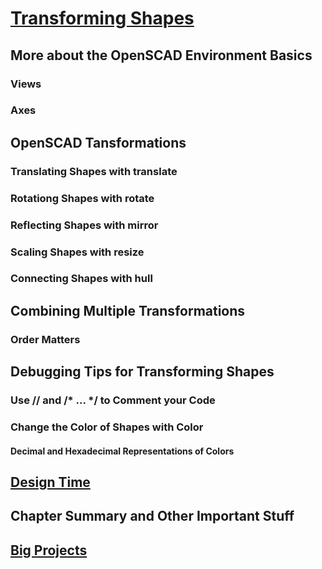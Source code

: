 # [Transforming Shapes](Transforming-Shapes.odt)

## More about the OpenSCAD Environment Basics
### Views
### Axes

## OpenSCAD Tansformations
### Translating Shapes with translate
### Rotationg Shapes with rotate
### Reflecting Shapes with mirror
### Scaling Shapes with resize
### Connecting Shapes with hull

## Combining Multiple Transformations
### Order Matters


## Debugging Tips for Transforming Shapes
### Use // and /* ... */ to Comment your Code
### Change the Color of Shapes with Color
#### Decimal and Hexadecimal Representations of Colors


## [Design Time](Design-Time/Design-Time.md)

## Chapter Summary and Other Important Stuff  

## [Big Projects](Big-Projects/Big-Projects.md)



